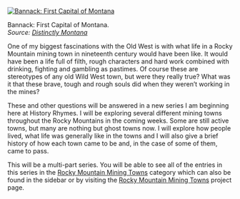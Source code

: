 [![Bannack: First Capital of Montana](john_bozeman_historic_highway_bannack_montana.jpg "Bannack: First Capital of Montana")](https://i0.wp.com/www.historyrhymes.info/wp-content/uploads/2010/02/john_bozeman_historic_highway_bannack_montana.jpg?ssl=1)

Bannack: First Capital of Montana.  
*Source: [Distinctly Montana](http://www.distinctlymontana.com/index.aspx/issues/Distinctly_Montana_Winter_2006_2007/reside/Trailblazing_Toward_El_Dorado_John_Bozemans_Historic_Highway_to_Destiny)*

One of my biggest fascinations with the Old West is with what life in a Rocky Mountain mining town in nineteenth century would have been like. It would have been a life full of filth, rough characters and hard work combined with drinking, fighting and gambling as pastimes. Of course these are stereotypes of any old Wild West town, but were they really true? What was it that these brave, tough and rough souls did when they weren’t working in the mines?

These and other questions will be answered in a new series I am beginning here at History Rhymes. I will be exploring several different mining towns throughout the Rocky Mountains in the coming weeks. Some are still active towns, but many are nothing but ghost towns now. I will explore how people lived, what life was generally like in the towns and I will also give a brief history of how each town came to be and, in the case of some of them, came to pass.

This will be a multi-part series. You will be able to see all of the entries in this series in the [Rocky Mountain Mining Towns](https://www.historyrhymes.info/category/multi-part-series/rocky-mountain-mining-towns/) category which can also be found in the sidebar or by visiting the [Rocky Mountain Mining Towns](https://www.historyrhymes.info/featured/rocky-mountain-mining-towns/) project page.